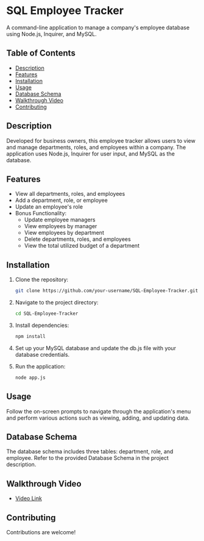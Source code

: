 # SQL Employee Tracker

A command-line application to manage a company's employee database using Node.js, Inquirer, and MySQL.

## Table of Contents

- [Description](#description)
- [Features](#features)
- [Installation](#installation)
- [Usage](#usage)
- [Database Schema](#database-schema)
- [Walkthrough Video](#walkthrough-video)
- [Contributing](#contributing)

## Description

Developed for business owners, this employee tracker allows users to view and manage departments, roles, and employees within a company. The application uses Node.js, Inquirer for user input, and MySQL as the database.

## Features

- View all departments, roles, and employees
- Add a department, role, or employee
- Update an employee's role
- Bonus Functionality:
  - Update employee managers
  - View employees by manager
  - View employees by department
  - Delete departments, roles, and employees
  - View the total utilized budget of a department

## Installation

1. Clone the repository:

   ```bash
   git clone https://github.com/your-username/SQL-Employee-Tracker.git

2. Navigate to the project directory:

    ```bash
    cd SQL-Employee-Tracker

3. Install dependencies:

     ```bash
     npm install

4. Set up your MySQL database and update the db.js file with your database credentials.

5. Run the application:

    ```bash
    node app.js

## Usage

Follow the on-screen prompts to navigate through the application's menu and perform various actions such as viewing, adding, and updating data.

## Database Schema

The database schema includes three tables: department, role, and employee. Refer to the provided Database Schema in the project description.

## Walkthrough Video
- [Video Link]()

## Contributing

Contributions are welcome! 